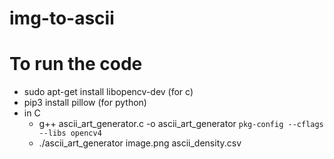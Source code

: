 # img-to-ascii

# To run the code
  - sudo apt-get install libopencv-dev (for c)
  -  pip3 install pillow (for python)
  -  in C
     - g++ ascii_art_generator.c -o ascii_art_generator `pkg-config --cflags --libs opencv4`
     - ./ascii_art_generator image.png ascii_density.csv
